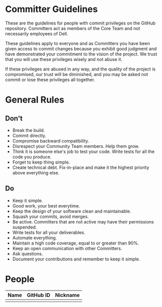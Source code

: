 <!--
Copyright © 2022-2023 Dell Inc., or its subsidiaries. All Rights Reserved.

Licensed under the Apache License, Version 2.0 (the "License");
you may not use this file except in compliance with the License.
You may obtain a copy of the License at
   
    http://www.apache.org/licenses/LICENSE-2.0

Unless required by applicable law or agreed to in writing, software
distributed under the License is distributed on an "AS IS" BASIS,
WITHOUT WARRANTIES OR CONDITIONS OF ANY KIND, either express or implied.
See the License for the specific language governing permissions and
limitations under the License.
-->
# Committer Guidelines
These are the guidelines for people with commit privileges on the GitHub repository. Committers act as members of the Core Team and not necessarily employees of Dell. 

These guidelines apply to everyone and as Committers you have been given access to commit changes because you exhibit good judgment and have demonstrated your commitment to the vision of the project. We trust that you will use these privileges wisely and not abuse it. 

If these privileges are abused in any way, and the quality of the project is compromised, our trust will be diminished, and you may be asked not commit or lose these privileges all together. 

# General Rules
## Don't
* Break the build.
* Commit directly.
* Compromise backward compatibility.
* Disrespect your Community Team members. Help them grow.
* Think it is someone else's job to test your code. Write tests for all the code you produce.
* Forget to keep thing simple.
* Create technical debt. Fix-in-place and make it the highest priority above everything else.

## Do
* Keep it simple.
* Good work, your best everytime.
* Keep the design of your software clean and maintainable.
* Squash your commits, avoid merges.
* Be active. Committers that are not active may have their permissions suspended.
* Write tests for all your deliverables.
* Automate everything.
* Maintain a high code coverage, equal to or greater than 90%.
* Keep an open communication with other Committers. 
* Ask questions. 
* Document your contributions and remember to keep it simple. 

# People
| Name  |  GitHub ID  |  Nickname  |
|-------|-------------|------------|
|       |             |            |
